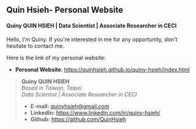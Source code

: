 ## Quin Hsieh- Personal Website

#### Quiny QUIN HSIEH  |  Data Scientist  |  Associate Researcher in CECI

Hello, I'm Quiny. If you're interested in me for any opportunity, don't hesitate to contact me.  

Here is the link of my personal website:  
- **Personal Website**: https://quinhsieh.github.io/quiny-hsieh/index.html

> **Quiny QUIN HSIEH**  
> *Based in Taiwan, Taipei*  
> *Data Scientist  |  Associate Researcher in CECI*  
> * **E-mail:** quinyhsieh@gmail.com  
> * **LinkedIn:** https://www.linkedin.com/in/quiny-hsieh/  
> * **Github:** https://github.com/QuinHsieh

